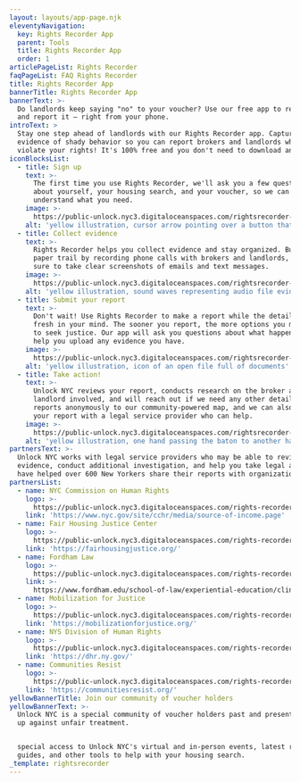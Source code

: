 ```yaml
---
layout: layouts/app-page.njk
eleventyNavigation:
  key: Rights Recorder App
  parent: Tools
  title: Rights Recorder App
  order: 1
articlePageList: Rights Recorder
faqPageList: FAQ Rights Recorder
title: Rights Recorder App
bannerTitle: Rights Recorder App
bannerText: >-
  Do landlords keep saying "no" to your voucher? Use our free app to record it
  and report it – right from your phone.
introText: >
  Stay one step ahead of landlords with our Rights Recorder app. Capture
  evidence of shady behavior so you can report brokers and landlords when they
  violate your rights! It's 100% free and you don't need to download anything.
iconBlocksList:
  - title: Sign up
    text: >-
      The first time you use Rights Recorder, we'll ask you a few questions
      about yourself, your housing search, and your voucher, so we can
      understand what you need.
    image: >-
      https://public-unlock.nyc3.digitaloceanspaces.com/rightsrecorder-Image1.png
    alt: 'yellow illustration, cursor arrow pointing over a button that says sign up'
  - title: Collect evidence
    text: >-
      Rights Recorder helps you collect evidence and stay organized. Build your
      paper trail by recording phone calls with brokers and landlords, and make
      sure to take clear screenshots of emails and text messages.
    image: >-
      https://public-unlock.nyc3.digitaloceanspaces.com/rightsrecorder-Image2.png
    alt: 'yellow illustration, sound waves representing audio file evidence'
  - title: Submit your report
    text: >-
      Don't wait! Use Rights Recorder to make a report while the details are
      fresh in your mind. The sooner you report, the more options you may have
      to seek justice. Our app will ask you questions about what happened and
      help you upload any evidence you have.
    image: >-
      https://public-unlock.nyc3.digitaloceanspaces.com/rightsrecorder-Image3.png
    alt: 'yellow illustration, icon of an open file full of documents'
  - title: Take action!
    text: >-
      Unlock NYC reviews your report, conducts research on the broker and
      landlord involved, and will reach out if we need any other details. We add
      reports anonymously to our community-powered map, and we can also share
      your report with a legal service provider who can help.
    image: >-
      https://public-unlock.nyc3.digitaloceanspaces.com/rightsrecorder-Image4.png
    alt: 'yellow illustration, one hand passing the baton to another hand'
partnersText: >-
  Unlock NYC works with legal service providers who may be able to review your
  evidence, conduct additional investigation, and help you take legal action. We
  have helped over 600 New Yorkers share their reports with organizations like:
partnersList:
  - name: NYC Commission on Human Rights
    logo: >-
      https://public-unlock.nyc3.digitaloceanspaces.com/rights-recorder-logo-nyc-commission-on-human-rights.png
    link: 'https://www.nyc.gov/site/cchr/media/source-of-income.page'
  - name: Fair Housing Justice Center
    logo: >-
      https://public-unlock.nyc3.digitaloceanspaces.com/rights-recorder-logo-fair-housing-justice-center.png
    link: 'https://fairhousingjustice.org/'
  - name: Fordham Law
    logo: >-
      https://public-unlock.nyc3.digitaloceanspaces.com/rights-recorder-logo-fordham-law.png
    link: >-
      https://www.fordham.edu/school-of-law/experiential-education/clinics/right-to-housing-and-litigation/
  - name: Mobilization for Justice
    logo: >-
      https://public-unlock.nyc3.digitaloceanspaces.com/rights-recorder-logo-mobilization-for-justice.png
    link: 'https://mobilizationforjustice.org/'
  - name: NYS Division of Human Rights
    logo: >-
      https://public-unlock.nyc3.digitaloceanspaces.com/rights-recorder-logo-NY-state-division-human-rights.png
    link: 'https://dhr.ny.gov/'
  - name: Communities Resist
    logo: >-
      https://public-unlock.nyc3.digitaloceanspaces.com/rights-recorder-logo-communities-resist.png
    link: 'https://communitiesresist.org/'
yellowBannerTitle: Join our community of voucher holders
yellowBannerText: >-
  Unlock NYC is a special community of voucher holders past and present teaming
  up against unfair treatment.


  special access to Unlock NYC's virtual and in-person events, latest resource
  guides, and other tools to help with your housing search. 
_template: rightsrecorder
---
```


